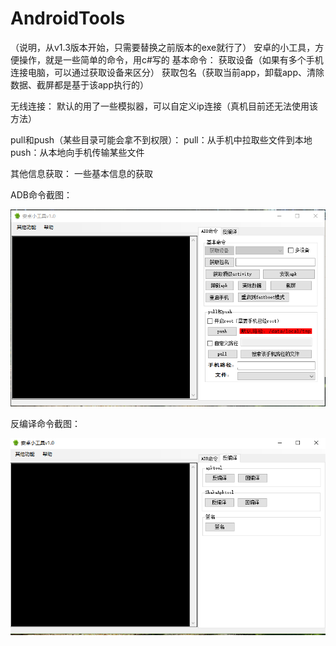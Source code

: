 # AndroidTools
（说明，从v1.3版本开始，只需要替换之前版本的exe就行了）
安卓的小工具，方便操作，就是一些简单的命令，用c#写的
基本命令：
获取设备（如果有多个手机连接电脑，可以通过获取设备来区分）
获取包名（获取当前app，卸载app、清除数据、截屏都是基于该app执行的）

无线连接：
默认的用了一些模拟器，可以自定义ip连接（真机目前还无法使用该方法）

pull和push（某些目录可能会拿不到权限）：
pull：从手机中拉取些文件到本地
push：从本地向手机传输某些文件

其他信息获取：
一些基本信息的获取

ADB命令截图：

![ADB命令截图](https://github.com/LuckyLi706/AndroidTools/blob/master/adb%E5%91%BD%E4%BB%A4.png)

反编译命令截图：

![简单反编译](https://github.com/LuckyLi706/AndroidTools/blob/master/%E5%8F%8D%E7%BC%96%E8%AF%91.png)
